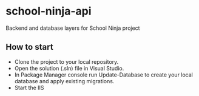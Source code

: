 # school-ninja-api
Backend and database layers for School Ninja project

## How to start
* Clone the project to your local repository.
* Open the solution (.sln) file in Visual Studio.
* In Package Manager console run Update-Database to create your local database and apply existing migrations.
* Start the IIS
